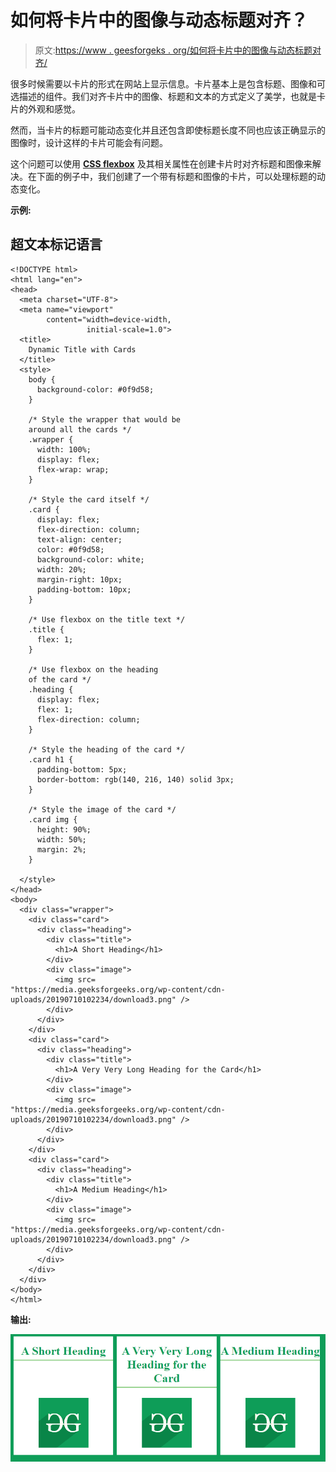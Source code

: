 # 如何将卡片中的图像与动态标题对齐？

> 原文:[https://www . geesforgeks . org/如何将卡片中的图像与动态标题对齐/](https://www.geeksforgeeks.org/how-to-align-images-in-card-with-dynamic-title/)

很多时候需要以卡片的形式在网站上显示信息。卡片基本上是包含标题、图像和可选描述的组件。我们对齐卡片中的图像、标题和文本的方式定义了美学，也就是卡片的外观和感觉。

然而，当卡片的标题可能动态变化并且还包含即使标题长度不同也应该正确显示的图像时，设计这样的卡片可能会有问题。

这个问题可以使用 **[CSS flexbox](https://www.geeksforgeeks.org/advance-css-layout-with-flexbox/)** 及其相关属性在创建卡片时对齐标题和图像来解决。在下面的例子中，我们创建了一个带有标题和图像的卡片，可以处理标题的动态变化。

**示例:**

## 超文本标记语言

```
<!DOCTYPE html>
<html lang="en">
<head>
  <meta charset="UTF-8">
  <meta name="viewport" 
        content="width=device-width, 
                 initial-scale=1.0">
  <title>
    Dynamic Title with Cards
  </title>
  <style>
    body {
      background-color: #0f9d58;
    }

    /* Style the wrapper that would be
    around all the cards */
    .wrapper {
      width: 100%;
      display: flex;
      flex-wrap: wrap;
    }

    /* Style the card itself */
    .card {
      display: flex;
      flex-direction: column;
      text-align: center;
      color: #0f9d58;
      background-color: white;
      width: 20%;
      margin-right: 10px;
      padding-bottom: 10px;
    }

    /* Use flexbox on the title text */
    .title {
      flex: 1;
    }

    /* Use flexbox on the heading
    of the card */
    .heading {
      display: flex;
      flex: 1;
      flex-direction: column;
    }

    /* Style the heading of the card */
    .card h1 {
      padding-bottom: 5px;
      border-bottom: rgb(140, 216, 140) solid 3px;
    }

    /* Style the image of the card */  
    .card img {
      height: 90%;
      width: 50%;
      margin: 2%;
    }

  </style>
</head>
<body>
  <div class="wrapper">
    <div class="card">
      <div class="heading">
        <div class="title">
          <h1>A Short Heading</h1>
        </div>
        <div class="image">
          <img src=
"https://media.geeksforgeeks.org/wp-content/cdn-uploads/20190710102234/download3.png" />
        </div>
      </div>
    </div>
    <div class="card">
      <div class="heading">
        <div class="title">
          <h1>A Very Very Long Heading for the Card</h1>
        </div>
        <div class="image">
          <img src=
"https://media.geeksforgeeks.org/wp-content/cdn-uploads/20190710102234/download3.png" />
        </div>
      </div>
    </div>
    <div class="card">
      <div class="heading">
        <div class="title">
          <h1>A Medium Heading</h1>
        </div>
        <div class="image">
          <img src=
"https://media.geeksforgeeks.org/wp-content/cdn-uploads/20190710102234/download3.png" />
        </div>
      </div>
    </div>
  </div>
</body>
</html>
```

**输出:**

![](img/bea834a95f0141500fd17c024e96c0c0.png)